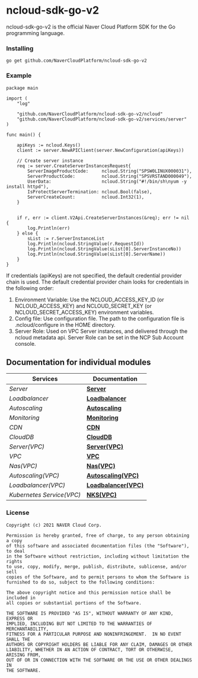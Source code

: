 # ncloud-sdk-go-v2

ncloud-sdk-go-v2 is the official Naver Cloud Platform SDK for the Go programming language.

### Installing

```
go get github.com/NaverCloudPlatform/ncloud-sdk-go-v2
```

### Example

```
package main

import (
	"log"

	"github.com/NaverCloudPlatform/ncloud-sdk-go-v2/ncloud"
	"github.com/NaverCloudPlatform/ncloud-sdk-go-v2/services/server"
)

func main() {

	apiKeys := ncloud.Keys()
	client := server.NewAPIClient(server.NewConfiguration(apiKeys))

	// Create server instance
	req := server.CreateServerInstancesRequest{
		ServerImageProductCode:     ncloud.String("SPSW0LINUX000031"),
		ServerProductCode:          ncloud.String("SPSVRSTAND000049"),
		UserData:                   ncloud.String("#!/bin/sh\nyum -y install httpd"),
		IsProtectServerTermination: ncloud.Bool(false),
		ServerCreateCount:          ncloud.Int32(1),
	}


	if r, err := client.V2Api.CreateServerInstances(&req); err != nil {
		log.Println(err)
	} else {
		sList := r.ServerInstanceList
		log.Println(ncloud.StringValue(r.RequestId))
		log.Println(ncloud.StringValue(sList[0].ServerInstanceNo))
		log.Println(ncloud.StringValue(sList[0].ServerName))
	}
}
```

If credentials (apiKeys) are not specified, the default credential provider chain is used. The default credential provider chain looks for credentials in the following order:
 
1. Environment Variable: Use the NCLOUD_ACCESS_KEY_ID (or NCLOUD_ACCESS_KEY) and NCLOUD_SECRET_KEY (or NCLOUD_SECRET_ACCESS_KEY) environment variables. 
2. Config file: Use configuration file. The path to the configuration file is .ncloud/configure in the HOME directory.
3. Server Role: Used on VPC Server instances, and delivered through the ncloud metadata api. Server Role can be set in the NCP Sub Account console.


## Documentation for individual modules

| Services       | Documentation                                       |
| -------------- | --------------------------------------------------- |
| _Server_       | [**Server**](services/server/README.md)             |
| _Loadbalancer_ | [**Loadbalancer**](services/loadbalancer/README.md) |
| _Autoscaling_  | [**Autoscaling**](services/autoscaling/README.md)   |
| _Monitoring_   | [**Monitoring**](services/monitoring/README.md)     |
| _CDN_          | [**CDN**](services/cdn/README.md)                   |
| _CloudDB_      | [**CloudDB**](services/clouddb/README.md)           |
| _Server(VPC)_      | [**Server(VPC)**](services/vserver/README.md)           |
| _VPC_      | [**VPC**](services/vpc/README.md)           |
| _Nas(VPC)_      | [**Nas(VPC)**](services/vnas/README.md)           |
| _Autoscaling(VPC)_      | [**Autoscaling(VPC)**](services/vautoscaling/README.md)           |
| _Loadbalancer(VPC)_      | [**Loadbalancer(VPC)**](services/vloadbalancer/README.md)           |
| _Kubernetes Service(VPC)_ | [**NKS(VPC)**](services/vnks/README.md) |

### License

```
Copyright (c) 2021 NAVER Cloud Corp.

Permission is hereby granted, free of charge, to any person obtaining a copy
of this software and associated documentation files (the "Software"), to deal
in the Software without restriction, including without limitation the rights
to use, copy, modify, merge, publish, distribute, sublicense, and/or sell
copies of the Software, and to permit persons to whom the Software is
furnished to do so, subject to the following conditions:

The above copyright notice and this permission notice shall be included in
all copies or substantial portions of the Software.

THE SOFTWARE IS PROVIDED "AS IS", WITHOUT WARRANTY OF ANY KIND, EXPRESS OR
IMPLIED, INCLUDING BUT NOT LIMITED TO THE WARRANTIES OF MERCHANTABILITY,
FITNESS FOR A PARTICULAR PURPOSE AND NONINFRINGEMENT.  IN NO EVENT SHALL THE
AUTHORS OR COPYRIGHT HOLDERS BE LIABLE FOR ANY CLAIM, DAMAGES OR OTHER
LIABILITY, WHETHER IN AN ACTION OF CONTRACT, TORT OR OTHERWISE, ARISING FROM,
OUT OF OR IN CONNECTION WITH THE SOFTWARE OR THE USE OR OTHER DEALINGS IN
THE SOFTWARE.
```
